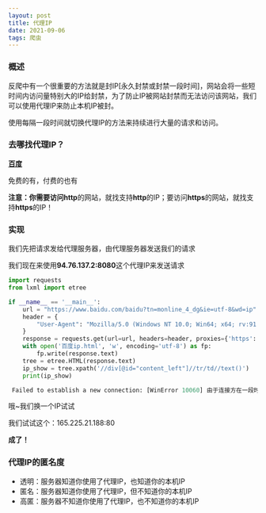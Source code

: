 ```yaml
---
layout: post
title: 代理IP
date: 2021-09-06
tags: 爬虫
---
```


### 概述
反爬中有一个很重要的方法就是封IP[永久封禁或封禁一段时间]，网站会将一些短时间内访问量特别大的IP给封禁，为了防止IP被网站封禁而无法访问该网站，我们可以使用代理IP来防止本机IP被封。

使用每隔一段时间就切换代理IP的方法来持续进行大量的请求和访问。

### 去哪找代理IP？

[**百度**](https://www.baidu.com/s?ie=utf-8&f=8&rsv_bp=1&tn=monline_4_dg&wd=%E4%BB%A3%E7%90%86IP&oq=ip&rsv_pq=c74f3e8400000156&rsv_t=7c97Wan4if8OtFmbdg4rNFqCWEPU0WEW3d%2F1DdCDESk5coC0dQQpsR6WsqWiMrBy6iik&rqlang=cn&rsv_dl=tb&rsv_enter=1&rsv_sug3=9&rsv_sug1=10&rsv_sug7=100&rsv_sug2=0&rsv_btype=t&inputT=3242&rsv_sug4=4859)

免费的有，付费的也有

**注意：**你需要访问**http**的网站，就找支持**http**的IP；要访问**https**的网站，就找支持**https**的IP！

### 实现

我们先把请求发给代理服务器，由代理服务器发送我们的请求

我们现在来使用**94.76.137.2:8080**这个代理IP来发送请求

```python
import requests
from lxml import etree

if __name__ == '__main__':
    url = "https://www.baidu.com/baidu?tn=monline_4_dg&ie=utf-8&wd=ip"
    header = {
        "User-Agent": "Mozilla/5.0 (Windows NT 10.0; Win64; x64; rv:91.0) Gecko/20100101 Firefox/91.0"
    }
    response = requests.get(url=url, headers=header, proxies={'https': 'https://94.76.137.2:8080'})
    with open('百度ip.html', 'w', encoding='utf-8') as fp:
        fp.write(response.text)
    tree = etree.HTML(response.text)
    ip_show = tree.xpath('//div[@id="content_left"]//tr/td//text()')
    print(ip_show)
```

```python
 Failed to establish a new connection: [WinError 10060] 由于连接方在一段时间后没有正确答复或连接的主机没有反应，连接尝试失败。
```

哦~我们换一个IP试试

我们试试这个：165.225.21.188:80

**成了！**

### 代理IP的匿名度

- 透明：服务器知道你使用了代理IP，也知道你的本机IP
- 匿名：服务器知道你使用了代理IP，但不知道你的本机IP
- 高匿：服务器不知道你使用了代理IP，也不知道你的本机IP

